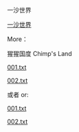 
一沙世界

[一沙世界](./y10m/b.markdown)

More：

猩猩国度
Chimp's Land

[001.txt](./001.txt)

[002.txt](./002.txt)

或者 or:

[001.txt](https://github.com/chimpsland/story/blob/master/001.txt)

[002.txt](https://github.com/chimpsland/story/blob/master/002.txt)

